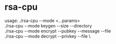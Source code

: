 # rsa-cpu
usage: ./rsa-cpu --mode <mode> <...params>\
./rsa-cpu --mode keygen --size <keysize> --directory <dirname>\
./rsa-cpu --mode encrypt --pubkey <pubkey> --message <message> --file <file>\
./rsa-cpu --mode decrypt --privkey <privkey> --file <file>\
